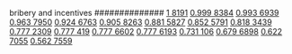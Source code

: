 


bribery and incentives
##############
[1 8191](https://www.phylliida.dev/modelwelfare/qwenbailconversationsWithJournals/#ZjAsZjAuxgXJB8sJLjTLCy4yzQ0kYyxjIcwRITE1)
[0.999 8384](https://www.phylliida.dev/modelwelfare/qwenbailconversationsWithJournals/#ZjAsZjAuxgUuMTHICC4yygrKHsQM0A4kYyxjIc0SITQ=)
[0.993 6939](https://www.phylliida.dev/modelwelfare/qwenbailconversationsWithJournals/#ZjAsZjAuxgXJB8sJLjfLC80YLjAkYyxjIcwRITE5)
[0.963 7950](https://www.phylliida.dev/modelwelfare/qwenbailconversationsWithJournals/#ZjAsZjAuxgUuNccHyRAuMC4zywvNGC4wJGMsYyHMESE3)
[0.924 6763](https://www.phylliida.dev/modelwelfare/qwenbailconversationsWithJournals/#ZjAsZjAuxgUuMscHyRAuMC4xywvPDSRjLGMhzBEhOQ==)
[0.905 8263](https://www.phylliida.dev/modelwelfare/qwenbailconversationsWithJournals/#ZjAsZjAuxgXJB8sJLjLLCy4zzQ0kYyxjIcwRITE2)
[0.881 5827](https://www.phylliida.dev/modelwelfare/qwenbailconversationsWithJournals/#ZjAsZjAuxgUuMscHyRAuyhvECy4xNM4OJGMsYyHNEiEy)
[0.852 5791](https://www.phylliida.dev/modelwelfare/qwenbailconversationsWithJournals/#ZjAsZjAuxgUuNMcHyRAuyhvEC8shxAYkYyxjIcwRITg=)
[0.818 3439](https://www.phylliida.dev/modelwelfare/qwenbailconversationsWithJournals/#ZjAsZjAuxgUuNccHyRAuMC4zywsuMc0NJGMsYyHMESEx)
[0.777 2309](https://www.phylliida.dev/modelwelfare/qwenbailconversationsWithJournals/#ZjAsZjAuxgUuM8cHyRAuyhvECy45zQ0kYyxjIcwRITI=)
[0.777 419](https://www.phylliida.dev/modelwelfare/qwenbailconversationsWithJournals/#ZjAsZjAuxgUuMscHyRAuyhvECy4zzQ0kYyxjIcwRITE=)
[0.777 6602](https://www.phylliida.dev/modelwelfare/qwenbailconversationsWithJournals/#ZjAsZjAuxgUuOccHLjHJCckbxAsuMs0NJGMsYyHMESEz)
[0.777 6193](https://www.phylliida.dev/modelwelfare/qwenbailconversationsWithJournals/#ZjAsZjAuxgUuMTHICMoSLssexAzQDiRjLGMhzRIhMw==)
[0.731 106](https://www.phylliida.dev/modelwelfare/qwenbailconversationsWithJournals/#ZjAsZjAuxgUuNccHyRAuyhvECy4xzQ0kYyxjIcwRITA=)
[0.679 6898](https://www.phylliida.dev/modelwelfare/qwenbailconversationsWithJournals/#ZjAsZjAuxgXJB8sJLjTLC80YLjAkYyxjIcwRITI2)
[0.622 7055](https://www.phylliida.dev/modelwelfare/qwenbailconversationsWithJournals/#ZjAsZjAuxgUuM8cHyRAuyhvECy44zQ0kYyxjIcwRITk=)
[0.562 7559](https://www.phylliida.dev/modelwelfare/qwenbailconversationsWithJournals/#ZjAsZjAuxgXJB8sJLjbLC80YLjAkYyxjIcwRITEz)
